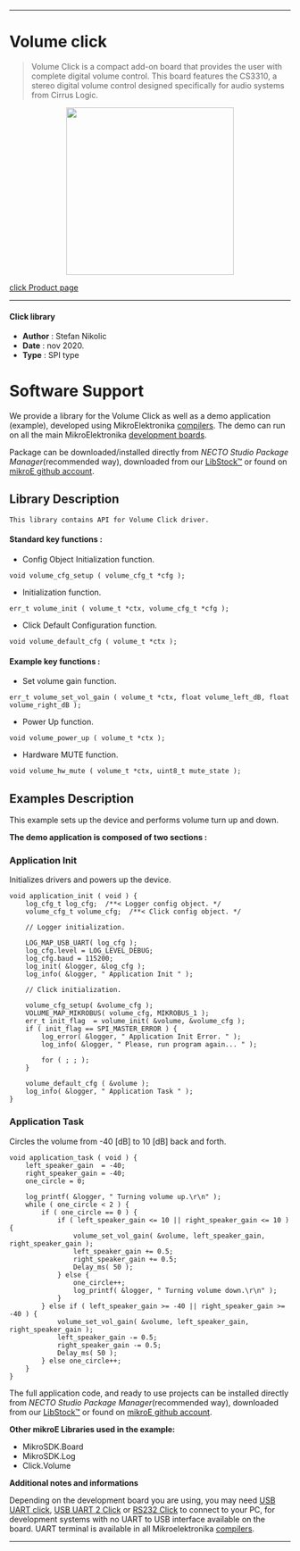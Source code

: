 
---
# Volume click

> Volume Click is a compact add-on board that provides the user with complete digital volume control. This board features the CS3310, a stereo digital volume control designed specifically for audio systems from Cirrus Logic.

<p align="center">
  <img src="https://download.mikroe.com/images/click_for_ide/volume_click.png" height=300px>
</p>

[click Product page](https://www.mikroe.com/volume-click)

---


#### Click library

- **Author**        : Stefan Nikolic
- **Date**          : nov 2020.
- **Type**          : SPI type


# Software Support

We provide a library for the Volume Click
as well as a demo application (example), developed using MikroElektronika
[compilers](https://www.mikroe.com/necto-studio).
The demo can run on all the main MikroElektronika [development boards](https://www.mikroe.com/development-boards).

Package can be downloaded/installed directly from *NECTO Studio Package Manager*(recommended way), downloaded from our [LibStock&trade;](https://libstock.mikroe.com) or found on [mikroE github account](https://github.com/MikroElektronika/mikrosdk_click_v2/tree/master/clicks).

## Library Description

```
This library contains API for Volume Click driver.
```

#### Standard key functions :

- Config Object Initialization function.
```
void volume_cfg_setup ( volume_cfg_t *cfg );
```

- Initialization function.
```
err_t volume_init ( volume_t *ctx, volume_cfg_t *cfg );
```

- Click Default Configuration function.
```
void volume_default_cfg ( volume_t *ctx );
```

#### Example key functions :

- Set volume gain function.
```
err_t volume_set_vol_gain ( volume_t *ctx, float volume_left_dB, float volume_right_dB );
```

- Power Up function.
```
void volume_power_up ( volume_t *ctx );
```

- Hardware MUTE function.
```
void volume_hw_mute ( volume_t *ctx, uint8_t mute_state );
```

## Examples Description

This example sets up the device and performs volume turn up and down.

**The demo application is composed of two sections :**

### Application Init

Initializes drivers and powers up the device.

```
void application_init ( void ) {
    log_cfg_t log_cfg;  /**< Logger config object. */
    volume_cfg_t volume_cfg;  /**< Click config object. */

    // Logger initialization.

    LOG_MAP_USB_UART( log_cfg );
    log_cfg.level = LOG_LEVEL_DEBUG;
    log_cfg.baud = 115200;
    log_init( &logger, &log_cfg );
    log_info( &logger, " Application Init " );

    // Click initialization.

    volume_cfg_setup( &volume_cfg );
    VOLUME_MAP_MIKROBUS( volume_cfg, MIKROBUS_1 );
    err_t init_flag  = volume_init( &volume, &volume_cfg );
    if ( init_flag == SPI_MASTER_ERROR ) {
        log_error( &logger, " Application Init Error. " );
        log_info( &logger, " Please, run program again... " );

        for ( ; ; );
    }

    volume_default_cfg ( &volume );
    log_info( &logger, " Application Task " );
}
```

### Application Task

Circles the volume from -40 [dB] to 10 [dB] back and forth.

```
void application_task ( void ) {
    left_speaker_gain  = -40;
    right_speaker_gain = -40;
    one_circle = 0;
    
    log_printf( &logger, " Turning volume up.\r\n" );
    while ( one_circle < 2 ) {
        if ( one_circle == 0 ) {
            if ( left_speaker_gain <= 10 || right_speaker_gain <= 10 ) {
                volume_set_vol_gain( &volume, left_speaker_gain, right_speaker_gain );
                left_speaker_gain += 0.5;
                right_speaker_gain += 0.5;
                Delay_ms( 50 );
            } else {
                one_circle++;
                log_printf( &logger, " Turning volume down.\r\n" );
            }
        } else if ( left_speaker_gain >= -40 || right_speaker_gain >= -40 ) {
            volume_set_vol_gain( &volume, left_speaker_gain, right_speaker_gain );
            left_speaker_gain -= 0.5;
            right_speaker_gain -= 0.5;
            Delay_ms( 50 );
        } else one_circle++;
    }
}
```

The full application code, and ready to use projects can be installed directly from *NECTO Studio Package Manager*(recommended way), downloaded from our [LibStock&trade;](https://libstock.mikroe.com) or found on [mikroE github account](https://github.com/MikroElektronika/mikrosdk_click_v2/tree/master/clicks).

**Other mikroE Libraries used in the example:**

- MikroSDK.Board
- MikroSDK.Log
- Click.Volume

**Additional notes and informations**

Depending on the development board you are using, you may need
[USB UART click](https://www.mikroe.com/usb-uart-click),
[USB UART 2 Click](https://www.mikroe.com/usb-uart-2-click) or
[RS232 Click](https://www.mikroe.com/rs232-click) to connect to your PC, for
development systems with no UART to USB interface available on the board. UART
terminal is available in all Mikroelektronika
[compilers](https://shop.mikroe.com/compilers).

---
